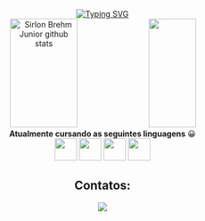 
<div align = "center">
<a href="https://git.io/typing-svg"><img src="https://readme-typing-svg.herokuapp.com?font=Fira+Code&pause=1000&center=true&vCenter=true&width=435&lines=Welcome!;My+name+is+Sirlon+Brehm+Junior;I'm+a+JAVA+student;." alt="Typing SVG" /></a>
</div>
<div align="center">  
  <img width="49%" height="195px" src="https://github-readme-stats.vercel.app/api?username=sirlonjr&show_icons=true&count_private=true&hide_border=true&title_color=ffffff&icon_color=01C231&text_color=f6f5f4&bg_color=0d1117" alt="Sirlon Brehm Junior github stats" /> 
  <img width="41%" height="195px" src="https://github-readme-stats.vercel.app/api/top-langs/?username=sirlonjr&layout=compact&hide_border=true&title_color=ffffff&text_color=f6f5f4&bg_color=0d1117" />


<div>
<meta charset="UTF-8">
</div>
<b>Atualmente cursando as seguintes linguagens</b>  &#128512<br>
<div>
<img loading="lazy" src="https://cdn.jsdelivr.net/gh/devicons/devicon/icons/java/java-original.svg" width="40" height="40"/>
<img loading="lazy" src="https://logodownload.org/wp-content/uploads/2016/10/html5-logo.png" width="40" height="40"/>
<img loading="lazy" src="https://logospng.org/download/css-3/logo-css-3-2048.png" width="40" height="40"/>
<img loading="lazy" src="https://logodownload.org/wp-content/uploads/2022/04/javascript-logo-1.png" width="40" height="40"/>
</div>



## Contatos:
<div>
<a href="https://instagram.com/sirlonjrr?igshid=YTQwZjQ0NmI0OA==" target="_blank"><img loading="lazy" src="https://img.shields.io/badge/-Instagram-%23E4405F?style=for-the-badge&logo=instagram&logoColor=white" target="_blank"></a>

</div>

